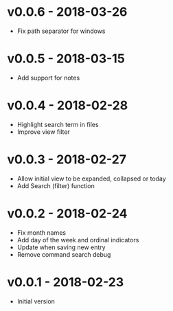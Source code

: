 # v0.0.6 - 2018-03-26
- Fix path separator for windows

# v0.0.5 - 2018-03-15
- Add support for notes

# v0.0.4 - 2018-02-28
- Highlight search term in files
- Improve view filter

# v0.0.3 - 2018-02-27
- Allow initial view to be expanded, collapsed or today
- Add Search (filter) function

# v0.0.2 - 2018-02-24
- Fix month names
- Add day of the week and ordinal indicators
- Update when saving new entry
- Remove command search debug

# v0.0.1 - 2018-02-23
- Initial version
